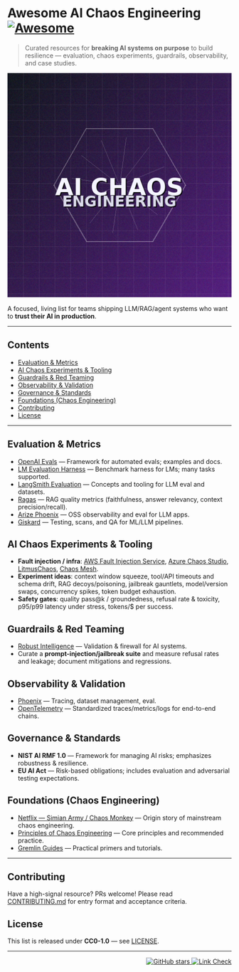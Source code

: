 # Awesome AI Chaos Engineering [![Awesome](https://awesome.re/badge.svg)](https://awesome.re)

> Curated resources for **breaking AI systems on purpose** to build resilience — evaluation, chaos experiments, guardrails, observability, and case studies.

![AI Chaos Engineering](./media/ai-chaos-logo.png)

A focused, living list for teams shipping LLM/RAG/agent systems who want to **trust their AI in production**.

---

## Contents
- [Evaluation & Metrics](#evaluation--metrics)
- [AI Chaos Experiments & Tooling](#ai-chaos-experiments--tooling)
- [Guardrails & Red Teaming](#guardrails--red-teaming)
- [Observability & Validation](#observability--validation)
- [Governance & Standards](#governance--standards)
- [Foundations (Chaos Engineering)](#foundations-chaos-engineering)
- [Contributing](#contributing)
- [License](#license)

---

## Evaluation & Metrics
- [OpenAI Evals](https://github.com/openai/evals) — Framework for automated evals; examples and docs.
- [LM Evaluation Harness](https://github.com/EleutherAI/lm-evaluation-harness) — Benchmark harness for LMs; many tasks supported.
- [LangSmith Evaluation](https://docs.smith.langchain.com/evaluation/concepts) — Concepts and tooling for LLM eval and datasets.
- [Ragas](https://docs.ragas.io/) — RAG quality metrics (faithfulness, answer relevancy, context precision/recall).
- [Arize Phoenix](https://github.com/Arize-ai/phoenix) — OSS observability and eval for LLM apps.
- [Giskard](https://github.com/Giskard-AI/giskard) — Testing, scans, and QA for ML/LLM pipelines.

## AI Chaos Experiments & Tooling
- **Fault injection / infra**: [AWS Fault Injection Service](https://aws.amazon.com/fis/), [Azure Chaos Studio](https://azure.microsoft.com/products/chaos-studio), [LitmusChaos](https://litmuschaos.io/), [Chaos Mesh](https://chaos-mesh.org/docs/).
- **Experiment ideas**: context window squeeze, tool/API timeouts and schema drift, RAG decoys/poisoning, jailbreak gauntlets, model/version swaps, concurrency spikes, token budget exhaustion.
- **Safety gates**: quality pass@k / groundedness, refusal rate & toxicity, p95/p99 latency under stress, tokens/$ per success.

## Guardrails & Red Teaming
- [Robust Intelligence](https://www.robustintelligence.com/platform/ai-validation) — Validation & firewall for AI systems.
- Curate a **prompt-injection/jailbreak suite** and measure refusal rates and leakage; document mitigations and regressions.

## Observability & Validation
- [Phoenix](https://github.com/Arize-ai/phoenix) — Tracing, dataset management, eval.
- [OpenTelemetry](https://opentelemetry.io/) — Standardized traces/metrics/logs for end-to-end chains.

## Governance & Standards
- **NIST AI RMF 1.0** — Framework for managing AI risks; emphasizes robustness & resilience.
- **EU AI Act** — Risk-based obligations; includes evaluation and adversarial testing expectations.

## Foundations (Chaos Engineering)
- [Netflix — Simian Army / Chaos Monkey](https://techblog.netflix.com/2011/07/netflix-simian-army.html) — Origin story of mainstream chaos engineering.
- [Principles of Chaos Engineering](https://principlesofchaos.org/) — Core principles and recommended practice.
- [Gremlin Guides](https://www.gremlin.com/chaos-engineering/) — Practical primers and tutorials.

---

## Contributing
Have a high-signal resource? PRs welcome! Please read [CONTRIBUTING.md](CONTRIBUTING.md) for entry format and acceptance criteria.

## License
This list is released under **CC0-1.0** — see [LICENSE](LICENSE).

---

<p align="right">
  <a href="https://github.com/sbalnojan/ai-chaos-awesome/stargazers">
    <img alt="GitHub stars" src="https://img.shields.io/github/stars/yourname/ai-chaos-awesome?style=social">
  </a>
  <a href="https://github.com/sbalnojan/ai-chaos-awesome/actions">
    <img alt="Link Check" src="https://img.shields.io/github/actions/workflow/status/sbalnojan/ai-chaos-awesome/link-check.yml?label=links">
  </a>
</p>
